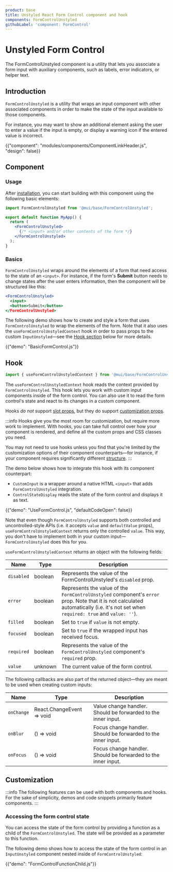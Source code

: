 ```yaml
---
product: base
title: Unstyled React Form Control component and hook
components: FormControlUnstyled
githubLabel: 'component: FormControl'
---
```


# Unstyled Form Control

<p class="description">The FormControlUnstyled component is a utility that lets you associate a form input with auxiliary components, such as labels, error indicators, or helper text.</p>

## Introduction

`FormControlUnstyled` is a utility that wraps an input component with other associated components in order to make the state of the input available to those components.

For instance, you may want to show an additional element asking the user to enter a value if the input is empty, or display a warning icon if the entered value is incorrect.

{{"component": "modules/components/ComponentLinkHeader.js", "design": false}}

## Component

### Usage

After [installation](/base/getting-started/installation/), you can start building with this component using the following basic elements:

```jsx
import FormControlUnstyled from '@mui/base/FormControlUnstyled';

export default function MyApp() {
  return (
    <FormControlUnstyled>
      {/* <input> and/or other contents of the form */}
    </FormControlUnstyled>
  );
}
```

### Basics

`FormControlUnstyled` wraps around the elements of a form that need access to the state of an `<input>`. For instance, if the form's **Submit** button needs to change states after the user enters information, then the component will be structured like this:

```jsx
<FormControlUnstyled>
  <input>
  <button>Submit</button>
</FormControlUnstyled>
```

The following demo shows how to create and style a form that uses `FormControlUnstyled` to wrap the elements of the form. Note that it also uses the `useFormControlUnstyledContext` hook in order to pass props to the custom `InputUnstyled`—see the [Hook section](#hook) below for more details.

{{"demo": "BasicFormControl.js"}}

## Hook

```jsx
import { useFormControlUnstyledContext } from '@mui/base/FormControlUnstyled';
```

The `useFormControlUnstyledContext` hook reads the context provided by `FormControlUnstyled`. This hook lets you work with custom input components inside of the form control. You can also use it to read the form control's state and react to its changes in a custom component.

Hooks _do not_ support [slot props](#slot-props), but they do support [customization props](#customization).

:::info Hooks give you the most room for customization, but require more work to implement. With hooks, you can take full control over how your component is rendered, and define all the custom props and CSS classes you need.

You may not need to use hooks unless you find that you're limited by the customization options of their component counterparts—for instance, if your component requires significantly different [structure](#anatomy). :::

The demo below shows how to integrate this hook with its component counterpart:

- `CustomInput` is a wrapper around a native HTML `<input>` that adds `FormControlUnstyled` integration.
- `ControlStateDisplay` reads the state of the form control and displays it as text.

{{"demo": "UseFormControl.js", "defaultCodeOpen": false}}

Note that even though `FormControlUnstyled` supports both controlled and uncontrolled-style APIs (i.e. it accepts `value` and `defaultValue` props), `useFormControlUnstyledContext` returns only the controlled `value`. This way, you don't have to implement both in your custom input—`FormControlUnstyled` does this for you.

`useFormControlUnstyledContext` returns an object with the following fields:

| Name       | Type    | Description                                                                                                                                                                         |
| ---------- | ------- | ----------------------------------------------------------------------------------------------------------------------------------------------------------------------------------- |
| `disabled` | boolean | Represents the value of the FormControlUnstyled's `disabled` prop.                                                                                                                  |
| `error`    | boolean | Represents the value of the `FormControlUnstyled` component's `error` prop. Note that it is not calculated automatically (i.e. it's not set when `required: true` and `value: ''`). |
| `filled`   | boolean | Set to `true` if `value` is not empty.                                                                                                                                              |
| `focused`  | boolean | Set to `true` if the wrapped input has received focus.                                                                                                                              |
| `required` | boolean | Represents the value of the `FormControlUnstyled` component's `required` prop.                                                                                                      |
| `value`    | unknown | The current value of the form control.                                                                                                                                              |

The following callbacks are also part of the returned object—they are meant to be used when creating custom inputs:

| Name       | Type                      | Description                                                   |
| ---------- | ------------------------- | ------------------------------------------------------------- |
| `onChange` | React.ChangeEvent => void | Value change handler. Should be forwarded to the inner input. |
| `onBlur`   | () => void                | Focus change handler. Should be forwarded to the inner input. |
| `onFocus`  | () => void                | Focus change handler. Should be forwarded to the inner input. |

## Customization

:::info
The following features can be used with both components and hooks.
For the sake of simplicity, demos and code snippets primarily feature components.
:::

### Accessing the form control state

You can access the state of the form control by providing a function as a child of the `FormControlUnstyled`. The state will be provided as a parameter to this function.

The following demo shows how to access the state of the form control in an `InputUnstyled` component nested inside of `FormControlUnstyled`:

{{"demo": "FormControlFunctionChild.js"}}

